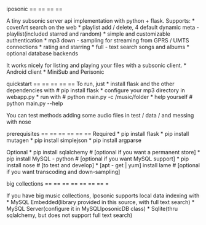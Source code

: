iposonic
== == == ==

A tiny subsonic server api implementation with python + flask.
Supports:
    * coverArt search on the web
    * playlist add / delete, 4 default dynamic meta - playlist(included starred and random)
    * simple and customizable authentication
    * mp3 down - sampling for streaming from GPRS / UMTS connections
    * rating and starring
    * full - text search songs and albums
    * optional database backends

It works nicely for listing and playing your files with a subsonic client.
    * Android client
    * MiniSub and Perisonic

quickstart
== == == == ==
To run, just
    * install flask and the other dependencies with
           # pip install flask
    * configure your mp3 directory in webapp.py
    * run with
           # python main.py -c /music/folder
    * help yourself
           # python main.py --help


You can test methods adding some audio files in test / data / and messing with nose


prerequisites
== == == == == ==
Required
    * pip install flask
    * pip install mutagen
    * pip install simplejson
    * pip install argparse

Optional
    * pip install sqlalchemy       # [optional if you want a permanent store]
    * pip install MySQL - python     # [optional if you want MySQL support]
    * pip install nose             # [to test and develop]
    * [apt - get | yum] install lame   # [optional if you want transcoding and down-sampling]

big collections
== == == == == == == =

If you have big music collections, Iposonic supports local data indexing with
    * MySQL Embedded(library provided in this source, with full text search)
    * MySQL Server(configure it in MySQLIposonicDB class)
    * Sqlite(thru sqlalchemy, but does not support full text search)
